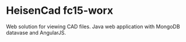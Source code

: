 # HeisenCad fc15-worx
 Web solution for viewing CAD files. Java web application with MongoDB datavase and AngularJS.
